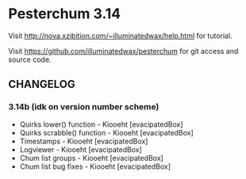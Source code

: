 Pesterchum 3.14
===============

Visit http://nova.xzibition.com/~illuminatedwax/help.html for tutorial.

Visit https://github.com/illuminatedwax/pesterchum for git access and source code.

CHANGELOG
---------
### 3.14b (idk on version number scheme)
* Quirks lower() function - Kiooeht [evacipatedBox]
* Quirks scrabble() function - Kiooeht [evacipatedBox]
* Timestamps - Kiooeht [evacipatedBox]
* Logviewer - Kiooeht [evacipatedBox]
* Chum list groups - Kiooeht [evacipatedBox]
* Chum list bug fixes - Kiooeht [evacipatedBox]
